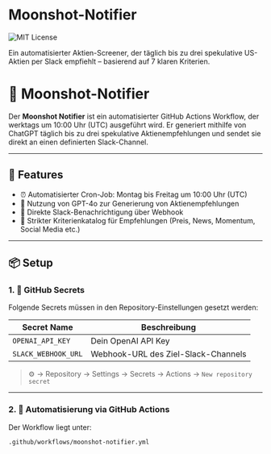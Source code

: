 # Moonshot-Notifier

![MIT License](https://img.shields.io/badge/license-MIT-green.svg)

Ein automatisierter Aktien-Screener, der täglich bis zu drei spekulative US-Aktien per Slack empfiehlt – basierend auf 7 klaren Kriterien.




# 🌙 Moonshot-Notifier

Der **Moonshot Notifier** ist ein automatisierter GitHub Actions Workflow, der werktags um 10:00 Uhr (UTC) ausgeführt wird. Er generiert mithilfe von ChatGPT täglich bis zu drei spekulative Aktienempfehlungen und sendet sie direkt an einen definierten Slack-Channel.

---

## 🚀 Features

- ⏰ Automatisierter Cron-Job: Montag bis Freitag um 10:00 Uhr (UTC)
- 🧠 Nutzung von GPT-4o zur Generierung von Aktienempfehlungen
- 💬 Direkte Slack-Benachrichtigung über Webhook
- 🧾 Strikter Kriterienkatalog für Empfehlungen (Preis, News, Momentum, Social Media etc.)

---

## 📦 Setup

### 1. 🔑 GitHub Secrets

Folgende Secrets müssen in den Repository-Einstellungen gesetzt werden:

| Secret Name        | Beschreibung                                 |
|--------------------|----------------------------------------------|
| `OPENAI_API_KEY`   | Dein OpenAI API Key                          |
| `SLACK_WEBHOOK_URL`| Webhook-URL des Ziel-Slack-Channels          |

> ⚙️ → Repository → Settings → Secrets → Actions → `New repository secret`

---

### 2. 🔁 Automatisierung via GitHub Actions

Der Workflow liegt unter:

```bash
.github/workflows/moonshot-notifier.yml
